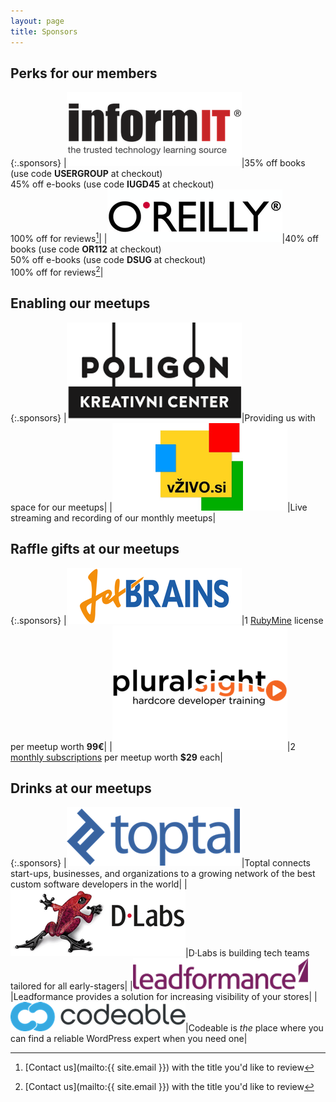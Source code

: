 ```yaml
---
layout: page
title: Sponsors
---
```


## Perks for our members

{:.sponsors}
|[![InformIT](/assets/img/sponsors/informit.png)](http://informit.com)|35% off books (use code **USERGROUP** at checkout)<br>45% off e-books (use code **IUGD45** at checkout)<br>100% off for reviews[^1]|
|[![O'Reilly Media](/assets/img/sponsors/oreilly.png)](http://oreilly.com)|40% off books (use code **OR112** at checkout)<br>50% off e-books (use code **DSUG** at checkout)<br>100% off for reviews[^1]|

## Enabling our meetups

{:.sponsors}
|[![Poligon Creative Centre](/assets/img/sponsors/poligon.png)](http://www.poligon.si/en/)|Providing us with space for our meetups|
|[![V živo](/assets/img/sponsors/vzivo.png)](http://www.vzivo.si)|Live streaming and recording of our monthly meetups|

## Raffle gifts at our meetups

{:.sponsors}
|[![JetBrains](/assets/img/sponsors/jetbrains.png)](http://www.jetbrains.com)|1 [RubyMine](https://www.jetbrains.com/ruby/) license per meetup worth **99€**|
|[![Pluralsight](/assets/img/sponsors/pluralsight.png)](http://pluralsight.com)|2 [monthly subscriptions](http://www.pluralsight.com/signup) per meetup worth **$29** each|

## Drinks at our meetups

{:.sponsors}
|[![Toptal](/assets/img/sponsors/toptal.png)](http://toptal.com)|Toptal connects start-ups, businesses, and organizations to a growing network of the best custom software developers in the world|
|[![D·Labs](/assets/img/sponsors/dlabs.png)](http://dlabs.si)|D·Labs is  building tech teams tailored for all early-stagers|
|[![Leadformance](/assets/img/sponsors/leadformance.png)](http://leadformance.com)|Leadformance provides a solution for increasing visibility of your stores|
|[![Codeable](/assets/img/sponsors/codeable.png)](http://codeable.io)|Codeable is *the* place where you can find a reliable WordPress expert when you need one|

[^1]: [Contact us](mailto:{{ site.email }}) with the title you'd like to review
